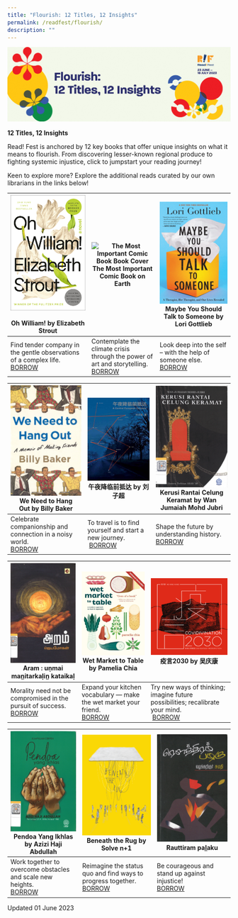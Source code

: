```yaml
---
title: "Flourish: 12 Titles, 12 Insights"
permalink: /readfest/flourish/
description: ""
---
```

![banner RF](\images\RF23\rf23_flourish.png)

**12 Titles, 12 Insights**

Read! Fest is anchored by 12 key books that offer unique insights on what it means to flourish. From discovering lesser-known regional produce to fighting systemic injustice, click to jumpstart your reading journey!

Keen to explore more? Explore the additional reads curated by our own librarians in the links below!



| ![Oh! William book cover](/images/RF23/oh%20william.jpg)<br><br>**Oh William! by Elizabeth Strout** | ![The Most Important Comic Book Book Cover](/images/RF23/the%20most%20important%20comic%20book.png)<br>**The Most Important Comic Book on Earth** | ![Maybe You Should Talk to Someone](/images/RF23/maybe%20you%20should.jpg)<br>**Maybe You Should Talk to Someone by Lori Gottlieb** |
| -------- | -------- | -------- |
| Find tender company in the gentle observations of a complex life.&nbsp;<br> [BORROW](https://go.gov.sg/rf23-rp1) | Contemplate the climate crisis through the power of art and storytelling. <br>[BORROW](https://go.gov.sg/rf23-rp4)| Look deep into the self – with the help of someone else. <br> [BORROW](https://go.gov.sg/rf23-rp2)|



| ![We Need to Hang Out Book Cover](/images/RF23/we%20need%20to%20hang%20out.png)<br> **We Need to Hang Out&nbsp;by Billy Baker** | ![Central European Odyssey Book Cover](/images/RF23/central%20european.png)<br> **午夜降临前抵达**&nbsp;**by**&nbsp;**刘子超** |  ![Kerusi Book Cover](/images/RF23/kerusi.png)<br> Kerusi Rantai Celung Keramat&nbsp;by Wan Jumaiah Mohd Jubri |
| -------- | -------- | -------- |
| Celebrate companionship and connection in a noisy world. <br> [BORROW](https://go.gov.sg/rf23-rp3) | To travel is to find yourself and start a new journey. <br>&nbsp;[BORROW](https://go.gov.sg/rf23-rp5)     | Shape the future by understanding history. <br> [BORROW](https://go.gov.sg/rf23-rp9)     |



|![Aram Tamil Title 2](/images/RF23/aram2%20tamil%20title.png)<br> **Aram : uṇmai man̲itarkaḷin̲ kataikaḷ**<br>  | ![Wet Market to Table Book Cover](/images/RF23/wet%20market%20to%20table.png) <br> **Wet Market to Table by Pamelia Chia** | ![Covidivination 2030](/images/RF23/covidivination.png) <br> **疫言**2030&nbsp;by&nbsp;**吴庆康** |
| -------- | -------- | -------- |
| Morality need not be compromised in the pursuit of success.&nbsp;<br> [BORROW](https://go.gov.sg/rf23-rp11)| Expand your kitchen vocabulary — make the wet market your friend. <br>[BORROW](https://go.gov.sg/rf23-rp6)| Try new ways of thinking; imagine future possibilities; recalibrate your mind. <br>&nbsp;[BORROW](https://go.gov.sg/rf23-rp10)     |



| ![Pendoa Book Cover](/images/RF23/pendoa.png) <br> **Pendoa Yang Ikhlas by Azizi Haji Abdullah** | ![Beneath the Rug Book Cover](/images/RF23/beneath%20the%20rug.jpg) <br> **Beneath the Rug by Solve n+1** | ![Rowthiram Pazhagu](/images/RF23/rowthiram%20pazhagu.png)<br> **Rauttiram pal̲aku** |
| -------- | -------- | -------- |
| Work together to overcome obstacles and scale new heights.&nbsp;<br> [BORROW](https://go.gov.sg/rf23-rp8)| Reimagine the status quo and find ways to progress together. <br>[BORROW](https://go.gov.sg/rf23-rp7)| Be courageous and stand up against injustice! <br> [BORROW](https://go.gov.sg/rf23-rp12) |





Updated 01 June 2023